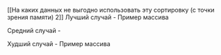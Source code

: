 [[На каких данных не выгодно использовать эту сортировку (c точки зрения памяти) 2]]
Лучший случай - 
	Пример массива

Средний случай - 

Худший случай - 
	Пример массива
